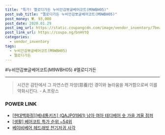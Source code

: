 ```yaml
--- 
title: "특가! 멜로디가든 누비안감뽀글베어코트(M9WBH05)" 
post_sub_title: "멜로디가든 누비안감뽀글베어코트(M9WBH05)" 
post_money: ₩. 93,000 
post_date: 2020.01.29 
post_img_url: https://static.coupangcdn.com/image/vendor_inventory/7bea/b0533950bc7208983d7fd581e687f741697b192e1fc8c5078528fd65b416.jpg 
post_link_url: https://coupa.ng/bnHVtQ 
categories: 
  - vendor_inventory 
tags: 
  - 누비안감뽀글베어코트(M9WBH05) 
  - 멜로디가든 
--- 
```

  #누비안감뽀글베어코트(M9WBH05) #멜로디가든 
<hr> 

> 시간은 감탄에서 그 자연스런 자양(慈養)인 경이와 놀라움을 제거함으로써 이를 약화시킨다. - A.프랑스 


### POWER LINK

* <a href="https://blog.naver.com/santokki14/221784932409" target="_blank">[현대백화점][베네통키즈] (QAJP01961) 남아 여아 테디베어 숏 가을 겨울 점퍼</a>
* <a href="https://blog.naver.com/sakai111/221788424749" target="_blank"> [생활] 베어코트 특가 순위 ~54위</a>
* <a href="https://blog.naver.com/fasyy4321/221785135144" target="_blank">베이비베어 헤드래빗 천기저귀 사각</a>
